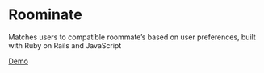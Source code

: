 # Roominate
Matches users to compatible roommate’s based on user preferences, built with Ruby on Rails and JavaScript

[Demo](https://www.youtube.com/watch?v=2zGXtPqfsaE)

